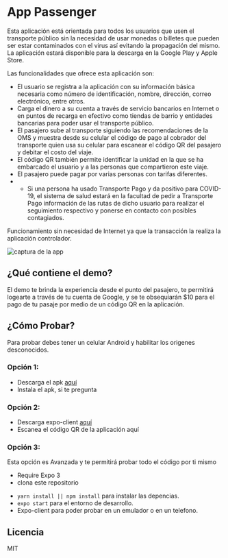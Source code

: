 # App Passenger

Esta aplicación está orientada para todos los usuarios que usen el transporte público sin la necesidad de usar monedas o billetes que pueden ser estar contaminados con el virus así evitando la propagación del mismo. La aplicación estará disponible para la descarga en la Google Play y Apple Store.

Las funcionalidades que ofrece esta aplicación son:

- El usuario se registra a la aplicación con su información básica necesaria como número de identificación, nombre, dirección, correo electrónico, entre otros.
- Carga el dinero a su cuenta a través de servicio bancarios en Internet o en puntos de recarga en efectivo como tiendas de barrio y entidades bancarias para poder usar el transporte público. 
- El pasajero sube al transporte siguiendo las recomendaciones de la OMS y muestra desde su celular el código de pago al cobrador del transporte quien usa su celular para escanear el código QR del pasajero y debitar el costo del viaje.  
- El código QR también permite identificar la unidad en la que  se ha embarcado el usuario y  a las personas que compartieron este viaje. 
- El pasajero puede pagar por varias personas con tarifas diferentes.
- - Si una persona ha usado Transporte Pago y da positivo para COVID-19, el sistema de salud estará en la facultad de pedir a Transporte Pago información de las rutas de dicho usuario para realizar el seguimiento respectivo y ponerse en contacto con posibles contagiados. 

Funcionamiento sin necesidad de Internet ya que la transacción la realiza la aplicación controlador.

![captura de la app](app.gif)

## ¿Qué contiene el demo?
El demo te brinda la experiencia desde el punto del pasajero, te permitirá logearte a través de tu cuenta de Google, y se te obsequiarán $10 para el pago de tu pasaje por medio de un código QR en la aplicación.

## ¿Cómo Probar?

Para probar debes tener un celular Android y habilitar los origenes desconocidos.

### Opción 1:
* Descarga el apk  [aquí](https://exp.host/@henrymvc/customTabs)
* Instala el apk, si te pregunta 
### Opción 2:
* Descarga expo-client [aquí](https://exp.host/@henrymvc/customTabs) 
*  Escanea el código QR de la aplicación aquí  
### Opción 3:
Esta opción es Avanzada y te permitirá probar todo el código por ti mismo
*  Require Expo 3
* clona este repositorio 
- `yarn install || npm install` para instalar las depencias.
- `expo start` para el entorno de desarrollo.
- Expo-client para poder probar en un emulador o en un telefono.

## Licencia

MIT
